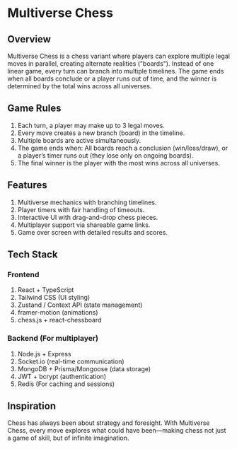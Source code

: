 # Multiverse Chess

## Overview

Multiverse Chess is a chess variant where players can explore multiple legal moves in parallel, creating alternate realities ("boards"). Instead of one linear game, every turn can branch into multiple timelines. The game ends when all boards conclude or a player runs out of time, and the winner is determined by the total wins across all universes.

## Game Rules

1. Each turn, a player may make up to 3 legal moves.
2. Every move creates a new branch (board) in the timeline.
3. Multiple boards are active simultaneously.
4. The game ends when: All boards reach a conclusion (win/loss/draw), or a player’s timer runs out (they lose only on ongoing boards).
5. The final winner is the player with the most wins across all universes.

## Features

1. Multiverse mechanics with branching timelines.
2. Player timers with fair handling of timeouts.
3. Interactive UI with drag-and-drop chess pieces.
4. Multiplayer support via shareable game links.
5. Game over screen with detailed results and scores.

## Tech Stack

### Frontend

1. React + TypeScript
2. Tailwind CSS (UI styling)
3. Zustand / Context API (state management)
4. framer-motion (animations)
5. chess.js + react-chessboard

### Backend (For multiplayer)

1. Node.js + Express
2. Socket.io (real-time communication)
3. MongoDB + Prisma/Mongoose (data storage)
4. JWT + bcrypt (authentication)
5. Redis (For caching and sessions)

## Inspiration

Chess has always been about strategy and foresight. With Multiverse Chess, every move explores what could have been—making chess not just a game of skill, but of infinite imagination.
